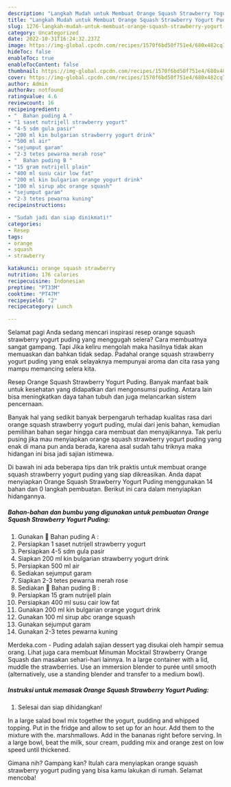 ```yaml
---
description: "Langkah Mudah untuk Membuat Orange Squash Strawberry Yogurt PudingAnti Ribet"
title: "Langkah Mudah untuk Membuat Orange Squash Strawberry Yogurt PudingAnti Ribet"
slug: 1276-langkah-mudah-untuk-membuat-orange-squash-strawberry-yogurt-pudinganti-ribet
category: Uncategorized
date: 2022-10-31T16:24:32.237Z
image: https://img-global.cpcdn.com/recipes/1570f6bd50f751e4/680x482cq70/orange-squash-strawberry-yogurt-puding-foto-resep-utama.jpg
hideToc: false
enableToc: true
enableTocContent: false
thumbnail: https://img-global.cpcdn.com/recipes/1570f6bd50f751e4/680x482cq70/orange-squash-strawberry-yogurt-puding-foto-resep-utama.jpg
cover: https://img-global.cpcdn.com/recipes/1570f6bd50f751e4/680x482cq70/orange-squash-strawberry-yogurt-puding-foto-resep-utama.jpg
author: Admin
authorAv: notfound
ratingvalue: 4.6
reviewcount: 16
recipeingredient:
- "  Bahan puding A "
- "1 saset nutrijell strawberry yogurt"
- "4-5 sdm gula pasir"
- "200 ml kin bulgarian strawberry yogurt drink"
- "500 ml air"
- "sejumput garam"
- "2-3 tetes pewarna merah rose"
- "  Bahan puding B "
- "15 gram nutrijell plain"
- "400 ml susu cair low fat"
- "200 ml kin bulgarian orange yogurt drink"
- "100 ml sirup abc orange squash"
- "sejumput garam"
- "2-3 tetes pewarna kuning"
recipeinstructions:

- "Sudah jadi dan siap dinikmati!"
categories:
- Resep
tags:
- orange
- squash
- strawberry

katakunci: orange squash strawberry 
nutrition: 176 calories
recipecuisine: Indonesian
preptime: "PT33M"
cooktime: "PT47M"
recipeyield: "2"
recipecategory: Lunch

---
```



Selamat pagi Anda sedang mencari inspirasi resep orange squash strawberry yogurt puding yang menggugah selera? Cara membuatnya sangat gampang. Tapi Jika keliru mengolah maka hasilnya tidak akan memuaskan dan bahkan tidak sedap. Padahal orange squash strawberry yogurt puding yang enak selayaknya mempunyai aroma dan cita rasa yang mampu memancing selera kita.


Resep Orange Squash Strawberry Yogurt Puding. Banyak manfaat baik untuk kesehatan yang didapatkan dari mengonsumsi puding. Antara lain bisa meningkatkan daya tahan tubuh dan juga melancarkan sistem pencernaan.

Banyak hal yang sedikit banyak berpengaruh terhadap kualitas rasa dari orange squash strawberry yogurt puding, mulai dari jenis bahan, kemudian pemilihan bahan segar hingga cara membuat dan menyajikannya. Tak perlu pusing jika mau menyiapkan orange squash strawberry yogurt puding yang enak di mana pun anda berada, karena asal sudah tahu triknya maka hidangan ini bisa jadi sajian istimewa.


Di bawah ini ada beberapa tips dan trik praktis untuk membuat orange squash strawberry yogurt puding yang siap dikreasikan. Anda dapat menyiapkan Orange Squash Strawberry Yogurt Puding menggunakan 14 bahan dan 0 langkah pembuatan. Berikut ini cara dalam menyiapkan hidangannya.

<!--inarticleads1-->

##### Bahan-bahan dan bumbu yang digunakan untuk pembuatan Orange Squash Strawberry Yogurt Puding:

1. Gunakan  🍓 Bahan puding A :
1. Persiapkan 1 saset nutrijell strawberry yogurt
1. Persiapkan 4-5 sdm gula pasir
1. Siapkan 200 ml kin bulgarian strawberry yogurt drink
1. Persiapkan 500 ml air
1. Sediakan sejumput garam
1. Siapkan 2-3 tetes pewarna merah rose
1. Sediakan  🍓 Bahan puding B :
1. Persiapkan 15 gram nutrijell plain
1. Persiapkan 400 ml susu cair low fat
1. Gunakan 200 ml kin bulgarian orange yogurt drink
1. Gunakan 100 ml sirup abc orange squash
1. Gunakan sejumput garam
1. Gunakan 2-3 tetes pewarna kuning


Merdeka.com - Puding adalah sajian dessert yag disukai oleh hampir semua orang. Lihat juga cara membuat Minuman Mocktail Strawberry Orange Squash dan masakan sehari-hari lainnya. In a large container with a lid, muddle the strawberries. Use an immersion blender to purée until smooth (alternatively, use a standing blender and transfer to a medium bowl). 

<!--inarticleads2-->

##### Instruksi untuk memasak Orange Squash Strawberry Yogurt Puding:


1. Selesai dan siap dihidangkan!

In a large salad bowl mix together the yogurt, pudding and whipped topping. Put in the fridge and allow to set up for an hour. Add them to the mixture with the. marshmallows. Add in the bananas right before serving. In a large bowl, beat the milk, sour cream, pudding mix and orange zest on low speed until thickened. 

Gimana nih? Gampang kan? Itulah cara menyiapkan orange squash strawberry yogurt puding yang bisa kamu lakukan di rumah. Selamat mencoba!

